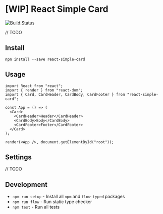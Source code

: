 # [WIP] React Simple Card
[![Build Status](https://travis-ci.org/ummahusla/react-simple-card.svg?branch=master)](https://travis-ci.org/ummahusla/react-simple-card)

// TODO

## Install

```
npm install --save react-simple-card
```

## Usage

```
import React from "react";
import { render } from "react-dom";
import { Card, CardHeader, CardBody, CardFooter } from "react-simple-card";

const App = () => (
  <Card>
    <CardHeader>Header</CardHeader>
    <CardBody>Body</CardBody>
    <CardFooter>Footer</CardFooter>
  </Card>
);

render(<App />, document.getElementById("root"));
```

## Settings

// TODO

## Development

* `npm run setup` - Install all `npm` and `flow-typed` packages
* `npm run flow` - Run static type checker
* `npm test` - Run all tests
